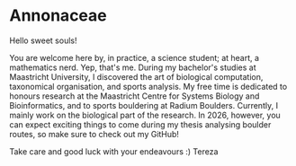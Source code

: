 ﻿# Annonaceae
Hello sweet souls!

You are welcome here by, in practice, a science student; at heart, a mathematics nerd. Yep, that's me. 
During my bachelor's studies at Maastricht University, I discovered the art of biological computation, taxonomical organisation, and sports analysis. 
My free time is dedicated to honours research at the Maastricht Centre for Systems Biology and Bioinformatics, and to sports bouldering at Radium Boulders. 
Currently, I mainly work on the biological part of the research. In 2026, however, you can expect exciting things to come during my thesis analysing boulder routes, so make sure to check out my GitHub!

Take care and good luck with your endeavours :)
Tereza
